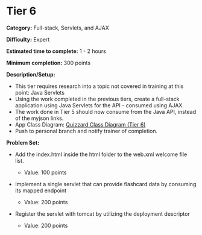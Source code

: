 # Tier 6

**Category:** Full-stack, Servlets, and AJAX

**Difficulty:** Expert

**Estimated time to complete:** 1 - 2 hours

**Minimum completion:** 300 points

**Description/Setup:**
  - This tier requires research into a topic not covered in training at this point: Java Servlets
  - Using the work completed in the previous tiers, create a full-stack application using Java Servlets for the API - consumed using AJAX. 
  - The work done in Tier 5 should now consume from the Java API, instead of the myjson links.
  - App Class Diagram: [Quizzard Class Diagram (Tier 6)](https://revature-note-assets.s3.amazonaws.com/quizzard-class-diagram-tier-4.png)
  - Push to personal branch and notify trainer of completion.

**Problem Set:**
  - Add the index.html inside the html folder to the web.xml welcome file list.
    - Value: 100 points

  - Implement a single servlet that can provide flashcard data by consuming its mapped endpoint
    - Value: 200 points

  - Register the servlet with tomcat by utilizing the deployment descriptor
    - Value: 200 points

